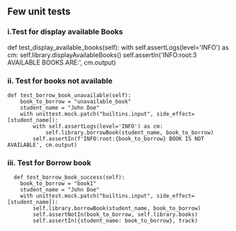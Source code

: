 ## Few unit tests 

### i.Test for display available Books

   def test_display_available_books(self):
      with self.assertLogs(level='INFO') as cm:
         self.library.displayAvailableBooks()
      self.assertIn('INFO:root:3 AVAILABLE BOOKS ARE:', cm.output)

### ii. Test for books not available 

    def test_borrow_book_unavailable(self):
        book_to_borrow = "unavailable_book"
        student_name = "John Doe"
        with unittest.mock.patch("builtins.input", side_effect=[student_name]):
            with self.assertLogs(level='INFO') as cm:
                self.library.borrowBook(student_name, book_to_borrow)
            self.assertIn(f'INFO:root:{book_to_borrow} BOOK IS NOT AVAILABLE', cm.output)

### iii. Test for Borrow book

      def test_borrow_book_success(self):
        book_to_borrow = "book1"
        student_name = "John Doe"
        with unittest.mock.patch("builtins.input", side_effect=[student_name]):
            self.library.borrowBook(student_name, book_to_borrow)
            self.assertNotIn(book_to_borrow, self.library.books)
            self.assertIn({student_name: book_to_borrow}, track)

